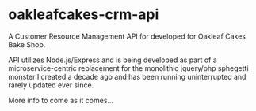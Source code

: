 # oakleafcakes-crm-api
A Customer Resource Management API for developed for Oakleaf Cakes Bake Shop.

API utilizes Node.js/Express and is being developed as part of a microservice-centric replacement for the monolithic jquery/php sphegetti monster I created a decade ago and has been running uninterrupted and rarely updated ever since.

More info to come as it comes...
